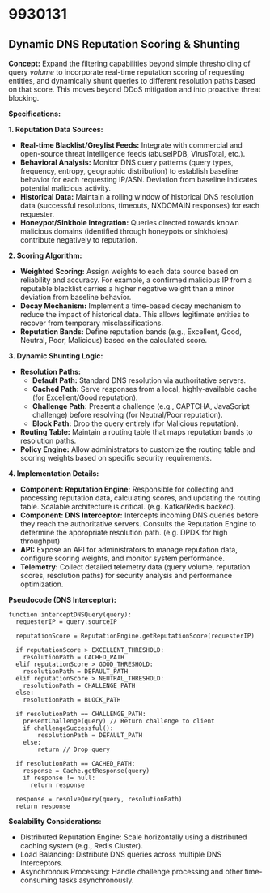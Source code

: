 # 9930131

## Dynamic DNS Reputation Scoring & Shunting

**Concept:** Expand the filtering capabilities beyond simple thresholding of query *volume* to incorporate real-time reputation scoring of requesting entities, and dynamically shunt queries to different resolution paths based on that score. This moves beyond DDoS mitigation and into proactive threat blocking.

**Specifications:**

**1. Reputation Data Sources:**

*   **Real-time Blacklist/Greylist Feeds:** Integrate with commercial and open-source threat intelligence feeds (abuseIPDB, VirusTotal, etc.).
*   **Behavioral Analysis:** Monitor DNS query patterns (query types, frequency, entropy, geographic distribution) to establish baseline behavior for each requesting IP/ASN.  Deviation from baseline indicates potential malicious activity.
*   **Historical Data:** Maintain a rolling window of historical DNS resolution data (successful resolutions, timeouts, NXDOMAIN responses) for each requester.
*   **Honeypot/Sinkhole Integration:** Queries directed towards known malicious domains (identified through honeypots or sinkholes) contribute negatively to reputation.

**2. Scoring Algorithm:**

*   **Weighted Scoring:** Assign weights to each data source based on reliability and accuracy. For example, a confirmed malicious IP from a reputable blacklist carries a higher negative weight than a minor deviation from baseline behavior.
*   **Decay Mechanism:** Implement a time-based decay mechanism to reduce the impact of historical data. This allows legitimate entities to recover from temporary misclassifications.
*   **Reputation Bands:** Define reputation bands (e.g., Excellent, Good, Neutral, Poor, Malicious) based on the calculated score.

**3. Dynamic Shunting Logic:**

*   **Resolution Paths:**
    *   **Default Path:** Standard DNS resolution via authoritative servers.
    *   **Cached Path:** Serve responses from a local, highly-available cache (for Excellent/Good reputation).
    *   **Challenge Path:** Present a challenge (e.g., CAPTCHA, JavaScript challenge) before resolving (for Neutral/Poor reputation).
    *   **Block Path:** Drop the query entirely (for Malicious reputation).
*   **Routing Table:** Maintain a routing table that maps reputation bands to resolution paths.
*   **Policy Engine:** Allow administrators to customize the routing table and scoring weights based on specific security requirements.

**4. Implementation Details:**

*   **Component: Reputation Engine:** Responsible for collecting and processing reputation data, calculating scores, and updating the routing table.  Scalable architecture is critical. (e.g. Kafka/Redis backed).
*   **Component: DNS Interceptor:**  Intercepts incoming DNS queries before they reach the authoritative servers.  Consults the Reputation Engine to determine the appropriate resolution path.  (e.g. DPDK for high throughput)
*   **API:** Expose an API for administrators to manage reputation data, configure scoring weights, and monitor system performance.
*   **Telemetry:**  Collect detailed telemetry data (query volume, reputation scores, resolution paths) for security analysis and performance optimization.

**Pseudocode (DNS Interceptor):**

```
function interceptDNSQuery(query):
  requesterIP = query.sourceIP

  reputationScore = ReputationEngine.getReputationScore(requesterIP)

  if reputationScore > EXCELLENT_THRESHOLD:
    resolutionPath = CACHED_PATH
  elif reputationScore > GOOD_THRESHOLD:
    resolutionPath = DEFAULT_PATH
  elif reputationScore > NEUTRAL_THRESHOLD:
    resolutionPath = CHALLENGE_PATH
  else:
    resolutionPath = BLOCK_PATH

  if resolutionPath == CHALLENGE_PATH:
    presentChallenge(query) // Return challenge to client
    if challengeSuccessful():
        resolutionPath = DEFAULT_PATH
    else:
        return // Drop query

  if resolutionPath == CACHED_PATH:
    response = Cache.getResponse(query)
    if response != null:
      return response

  response = resolveQuery(query, resolutionPath)
  return response
```

**Scalability Considerations:**

*   Distributed Reputation Engine: Scale horizontally using a distributed caching system (e.g., Redis Cluster).
*   Load Balancing: Distribute DNS queries across multiple DNS Interceptors.
*   Asynchronous Processing: Handle challenge processing and other time-consuming tasks asynchronously.